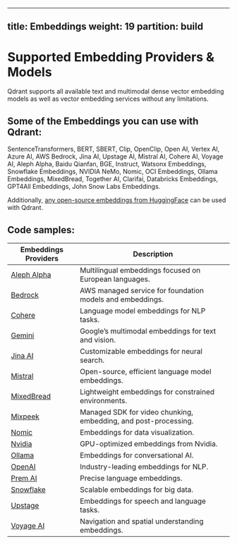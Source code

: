 
---
title: Embeddings
weight: 19
partition: build
---
# Supported Embedding Providers & Models

Qdrant supports all available text and multimodal dense vector embedding models as well as vector embedding services without any limitations. 

## Some of the Embeddings you can use with Qdrant:

SentenceTransformers, BERT, SBERT, Clip, OpenClip, Open AI, Vertex AI, Azure AI, AWS Bedrock, Jina AI, Upstage AI, Mistral AI, Cohere AI, Voyage AI, Aleph Alpha, Baidu Qianfan, BGE, Instruct, Watsonx Embeddings, Snowflake Embeddings, NVIDIA NeMo, Nomic, OCI Embeddings, Ollama Embeddings, MixedBread, Together AI, Clarifai, Databricks Embeddings, GPT4All Embeddings, John Snow Labs Embeddings.

Additionally, [any open-source embeddings from HuggingFace](https://huggingface.co/spaces/mteb/leaderboard) can be used with Qdrant. 

## Code samples:

| Embeddings Providers          | Description |
| ----------------------------- | ----------- |
| [Aleph Alpha](/documentation/embeddings/aleph-alpha/) | Multilingual embeddings focused on European languages. |
| [Bedrock](/documentation/embeddings/bedrock/)         | AWS managed service for foundation models and embeddings. |
| [Cohere](/documentation/embeddings/cohere/)           | Language model embeddings for NLP tasks. |
| [Gemini](/documentation/embeddings/gemini/)           | Google’s multimodal embeddings for text and vision. 
| [Jina AI](/documentation/embeddings/jina-embeddings/)     | Customizable embeddings for neural search. |
| [Mistral](/documentation/embeddings/mistral/)         | Open-source, efficient language model embeddings. |
| [MixedBread](/documentation/embeddings/mixedbread/)   | Lightweight embeddings for constrained environments. |
| [Mixpeek](/documentation/embeddings/mixpeek/)         | Managed SDK for video chunking, embedding, and post-processing.​ |
| [Nomic](/documentation/embeddings/nomic/)             | Embeddings for data visualization. |
| [Nvidia](/documentation/embeddings/nvidia/)      | GPU-optimized embeddings from Nvidia. |
| [Ollama](/documentation/embeddings/ollama/)           | Embeddings for conversational AI. |
| [OpenAI](/documentation/embeddings/openai/)           | Industry-leading embeddings for NLP. |
| [Prem AI](/documentation/embeddings/premai/)          | Precise language embeddings. |
| [Snowflake](/documentation/embeddings/snowflake/)     | Scalable embeddings for big data. |
| [Upstage](/documentation/embeddings/upstage/)         | Embeddings for speech and language tasks. |
| [Voyage AI](/documentation/embeddings/voyage/)        | Navigation and spatial understanding embeddings. |
